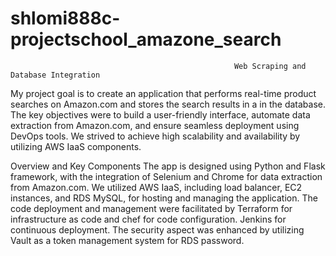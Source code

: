 # shlomi888c-projectschool_amazone_search

                                                      Web Scraping and Database Integration

My  project goal is to create an application that performs real-time product searches on Amazon.com and stores the search results 	 in a   in the database.
The key objectives were to build a user-friendly interface, automate data extraction from Amazon.com, and ensure seamless deployment using DevOps tools.
We strived to achieve high scalability and availability by utilizing AWS IaaS components.

Overview and Key Components
The app is designed using Python and Flask framework, with the integration of Selenium and Chrome for data extraction from Amazon.com.
We utilized AWS IaaS, including load balancer, EC2 instances, and RDS MySQL, for hosting and managing the application.
The code deployment and management were facilitated by Terraform for infrastructure as code and chef for code configuration. Jenkins for continuous deployment.
The security aspect was enhanced by utilizing Vault as a token management system for RDS password.

